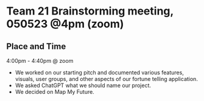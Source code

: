 # Team 21 Brainstorming meeting, 050523 @4pm (zoom)

## Place and Time
4:00pm - 4:40pm @ zoom

- We worked on our starting pitch and documented various features, visuals, user groups, and other aspects of our fortune telling application.
- We asked ChatGPT what we should name our project.
- We decided on Map My Future.
